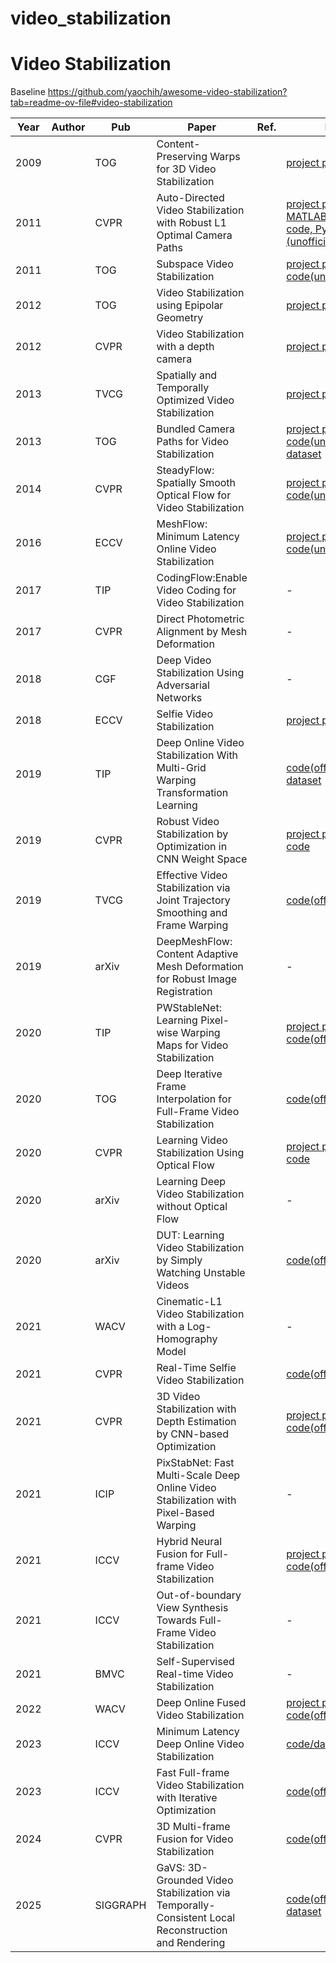 # video_stabilization


# Video Stabilization

Baseline https://github.com/yaochih/awesome-video-stabilization?tab=readme-ov-file#video-stabilization


| Year | Author | Pub |Paper | Ref. | Repo |
|------|-----|-----|-------|----|------|
| 2009 |     |TOG | Content-Preserving Warps for 3D Video Stabilization |  | [project page](project-page-link) |
| 2011 | |CVPR | Auto-Directed Video Stabilization with Robust L1 Optimal Camera Paths | | [project page](project-page-link), [code, MATLAB (unofficial)](code-link), [code, Python (unofficial)](code-link) |
| 2011 | |TOG | Subspace Video Stabilization | | [project page](project-page-link), [code(unofficial)](code-link) |
| 2012 | |TOG | Video Stabilization using Epipolar Geometry | | [project page](project-page-link) |
| 2012 | |CVPR | Video Stabilization with a depth camera | | [project page](project-page-link) |
| 2013 | |TVCG | Spatially and Temporally Optimized Video Stabilization | | [project page](project-page-link) |
| 2013 | |TOG | Bundled Camera Paths for Video Stabilization | | [project page](project-page-link), [code(unofficial)](code-link), [dataset](dataset-link) |
| 2014 | |CVPR | SteadyFlow: Spatially Smooth Optical Flow for Video Stabilization | | [project page](project-page-link), [code(unofficial)](code-link) |
| 2016 | |ECCV | MeshFlow: Minimum Latency Online Video Stabilization | | [project page](project-page-link), [code(unofficial)](code-link) |
| 2017 | |TIP | CodingFlow:Enable Video Coding for Video Stabilization |  | - |
| 2017 | |CVPR | Direct Photometric Alignment by Mesh Deformation | | - |
| 2018 | |CGF | Deep Video Stabilization Using Adversarial Networks | | - |
| 2018 | |ECCV | Selfie Video Stabilization | | [project page](project-page-link), [dataset](dataset-link) |
| 2019 | |TIP | Deep Online Video Stabilization With Multi-Grid Warping Transformation Learning | | [code(official)](code-link), [dataset](dataset-link) |
| 2019 | |CVPR | Robust Video Stabilization by Optimization in CNN Weight Space | | [project page](project-page-link), [official code](code-link) |
| 2019 | |TVCG | Effective Video Stabilization via Joint Trajectory Smoothing and Frame Warping | | [code(official)](code-link) |
| 2019 | |arXiv | DeepMeshFlow: Content Adaptive Mesh Deformation for Robust Image Registration | | - |
| 2020 | |TIP | PWStableNet: Learning Pixel-wise Warping Maps for Video Stabilization | | [project page](project-page-link), [code(official)](code-link) |
| 2020 | |TOG | Deep Iterative Frame Interpolation for Full-Frame Video Stabilization | | [code(official)](code-link) |
| 2020 | |CVPR | Learning Video Stabilization Using Optical Flow | | [project page](project-page-link), [official code](code-link) |
| 2020 | |arXiv | Learning Deep Video Stabilization without Optical Flow | | - |
| 2020 | |arXiv | DUT: Learning Video Stabilization by Simply Watching Unstable Videos | | [code(official)](code-link) |
| 2021 | |WACV | Cinematic-L1 Video Stabilization with a Log-Homography Model | | - |
| 2021 | |CVPR | Real-Time Selfie Video Stabilization | | [code(official)](code-link) |
| 2021 | |CVPR | 3D Video Stabilization with Depth Estimation by CNN-based Optimization | | [project page](project-page-link), [code(official)](code-link) |
| 2021 | |ICIP | PixStabNet: Fast Multi-Scale Deep Online Video Stabilization with Pixel-Based Warping | | - |
| 2021 | |ICCV | Hybrid Neural Fusion for Full-frame Video Stabilization | | [project page](project-page-link), [code(official)](code-link) |
| 2021 | |ICCV | Out-of-boundary View Synthesis Towards Full-Frame Video Stabilization | | - |
| 2021 | |BMVC | Self-Supervised Real-time Video Stabilization | | - |
| 2022 | |WACV | Deep Online Fused Video Stabilization | | [project page](project-page-link), [code(official)](code-link) |
| 2023 | |ICCV | Minimum Latency Deep Online Video Stabilization | | [code/dataset(official)](code-link) |
| 2023 | |ICCV | Fast Full-frame Video Stabilization with Iterative Optimization | | [code(official)](code-link) |
| 2024 | |CVPR | 3D Multi-frame Fusion for Video Stabilization | | [code(official)](code-link) |
| 2025 | |SIGGRAPH | GaVS: 3D-Grounded Video Stabilization via Temporally-Consistent Local Reconstruction and Rendering | | [code(official)](code-link), [dataset](dataset-link) |
